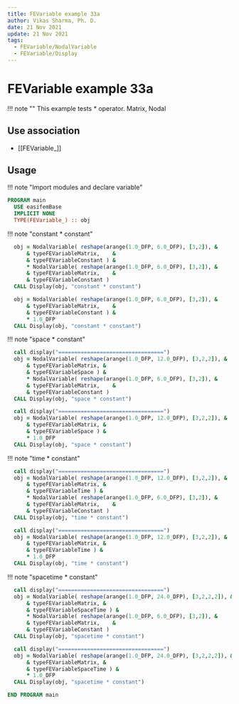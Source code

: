 ```yaml
---
title: FEVariable example 33a
author: Vikas Sharma, Ph. D.
date: 21 Nov 2021
update: 21 Nov 2021
tags:
  - FEVariable/NodalVariable
  - FEVariable/Display
---
```


# FEVariable example 33a

!!! note ""
    This example tests * operator. Matrix, Nodal

## Use association

- [[FEVariable_]]

## Usage

!!! note "Import modules and declare variable"

```fortran
PROGRAM main
  USE easifemBase
  IMPLICIT NONE
  TYPE(FEVariable_) :: obj
```

!!! note "constant * constant"

```fortran
  obj = NodalVariable( reshape(arange(1.0_DFP, 6.0_DFP), [3,2]), &
      & typeFEVariableMatrix,    &
      & typeFEVariableConstant ) &
      * NodalVariable( reshape(arange(1.0_DFP, 6.0_DFP), [3,2]), &
      & typeFEVariableMatrix,    &
      & typeFEVariableConstant )
  CALL Display(obj, "constant * constant")
```

```fortran
  obj = NodalVariable( reshape(arange(1.0_DFP, 6.0_DFP), [3,2]), &
      & typeFEVariableMatrix,    &
      & typeFEVariableConstant ) &
      * 1.0_DFP
  CALL Display(obj, "constant * constant")
```

!!! note "space * constant"

```fortran
  call display("=================================")
  obj = NodalVariable( reshape(arange(1.0_DFP, 12.0_DFP), [3,2,2]), &
      & typeFEVariableMatrix, &
      & typeFEVariableSpace ) &
      * NodalVariable( reshape(arange(1.0_DFP, 6.0_DFP), [3,2]), &
      & typeFEVariableMatrix,    &
      & typeFEVariableConstant )
  CALL Display(obj, "space * constant")
```

```fortran
  call display("=================================")
  obj = NodalVariable( reshape(arange(1.0_DFP, 12.0_DFP), [3,2,2]), &
      & typeFEVariableMatrix, &
      & typeFEVariableSpace ) &
      * 1.0_DFP
  CALL Display(obj, "space * constant")
```

!!! note "time * constant"

```fortran
  call display("=================================")
  obj = NodalVariable( reshape(arange(1.0_DFP, 12.0_DFP), [3,2,2]), &
      & typeFEVariableMatrix, &
      & typeFEVariableTime ) &
      * NodalVariable( reshape(arange(1.0_DFP, 6.0_DFP), [3,2]), &
      & typeFEVariableMatrix,    &
      & typeFEVariableConstant )
  CALL Display(obj, "time * constant")
```

```fortran
  call display("=================================")
  obj = NodalVariable( reshape(arange(1.0_DFP, 12.0_DFP), [3,2,2]), &
      & typeFEVariableMatrix, &
      & typeFEVariableTime ) &
      * 1.0_DFP
  CALL Display(obj, "time * constant")
```

!!! note "spacetime * constant"

```fortran
  call display("=================================")
  obj = NodalVariable( reshape(arange(1.0_DFP, 24.0_DFP), [3,2,2,2]), &
      & typeFEVariableMatrix, &
      & typeFEVariableSpaceTime ) &
      * NodalVariable( reshape(arange(1.0_DFP, 6.0_DFP), [3,2]), &
      & typeFEVariableMatrix,    &
      & typeFEVariableConstant )
  CALL Display(obj, "spacetime * constant")
```

```fortran
  call display("=================================")
  obj = NodalVariable( reshape(arange(1.0_DFP, 24.0_DFP), [3,2,2,2]), &
      & typeFEVariableMatrix, &
      & typeFEVariableSpaceTime ) &
      * 1.0_DFP
  CALL Display(obj, "spacetime * constant")
```

```fortran
END PROGRAM main
```
